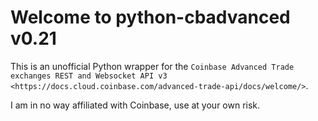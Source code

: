 Welcome to python-cbadvanced v0.21
=================================

This is an unofficial Python wrapper for the `Coinbase Advanced Trade exchanges REST and Websocket API v3 <https://docs.cloud.coinbase.com/advanced-trade-api/docs/welcome/>`.

I am in no way affiliated with Coinbase, use at your own risk.
